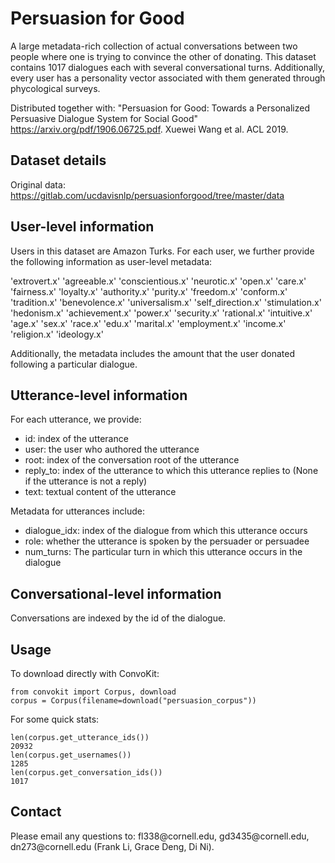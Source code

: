 # Persuasion for Good 
A large metadata-rich collection of actual conversations between two people where one is trying to convince the other of donating. This dataset contains 1017 dialogues each with several conversational turns. Additionally, every user has a personality vector associated with them generated through phycological surveys.

Distributed together with:
"Persuasion for Good: Towards a Personalized Persuasive Dialogue System for Social Good" https://arxiv.org/pdf/1906.06725.pdf. Xuewei Wang et al. ACL 2019.

## Dataset details
Original data: https://gitlab.com/ucdavisnlp/persuasionforgood/tree/master/data

## User-level information
Users in this dataset are Amazon Turks. For each user, we further provide the following information as user-level metadata:

'extrovert.x'
'agreeable.x'
'conscientious.x'
'neurotic.x'
'open.x'
'care.x'
'fairness.x'
'loyalty.x'
'authority.x'
'purity.x'
'freedom.x'
'conform.x'
'tradition.x'
'benevolence.x'
'universalism.x'
'self_direction.x'
'stimulation.x'
'hedonism.x'
'achievement.x'
'power.x'
'security.x'
'rational.x'
'intuitive.x'
'age.x'
'sex.x'
'race.x'
'edu.x'
'marital.x'
'employment.x'
'income.x'
'religion.x'
'ideology.x\'

Additionally, the metadata includes the amount that the user donated following a particular dialogue.

## Utterance-level information
For each utterance, we provide:

* id: index of the utterance
* user: the user who authored the utterance
* root: index of the conversation root of the utterance
* reply_to: index of the utterance to which this utterance replies to (None if the utterance is not a reply)
* text: textual content of the utterance

Metadata for utterances include:

* dialogue_idx: index of the dialogue from which this utterance occurs
* role: whether the utterance is spoken by the persuader or persuadee
* num_turns: The particular turn in which this utterance occurs in the dialogue

## Conversational-level information
Conversations are indexed by the id of the dialogue.

## Usage
To download directly with ConvoKit:
```
from convokit import Corpus, download
corpus = Corpus(filename=download("persuasion_corpus"))
```

For some quick stats:

```
len(corpus.get_utterance_ids())
20932
len(corpus.get_usernames())
1285
len(corpus.get_conversation_ids())
1017
```

## Contact
Please email any questions to: fl338\@cornell.edu, gd3435\@cornell.edu, dn273\@cornell.edu (Frank Li, Grace Deng, Di Ni). 

